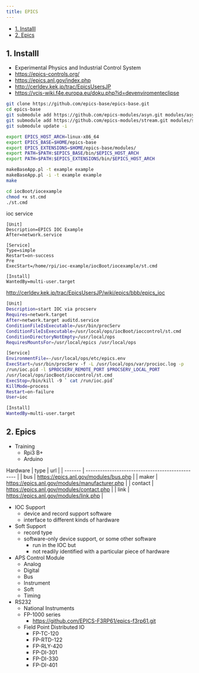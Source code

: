 ```yaml
---
title: EPICS
---
```


- [1. Installl](#1-installl)
- [2. Epics](#2-epics)

## 1. Installl

- Experimental Physics and Industrial Control System
- <https://epics-controls.org/>
- <https://epics.anl.gov/index.php>
- <http://cerldev.kek.jp/trac/EpicsUsersJP>
- <https://vcis-wiki.f4e.europa.eu/doku.php?id=devenviromenteclipse>

```bash
git clone https://github.com/epics-base/epics-base.git
cd epics-base
git submodule add https://github.com/epics-modules/asyn.git modules/asyn
git submodule add https://github.com/epics-modules/stream.git modules/stream
git submodule update -i
```

```bash
export EPICS_HOST_ARCH=linux-x86_64
export EPICS_BASE=$HOME/epics-base
export EPICS_EXTENSIONS=$HOME/epics-base/modules/
export PATH=$PATH:$EPICS_BASE/bin/$EPICS_HOST_ARCH
export PATH=$PATH:$EPICS_EXTENSIONS/bin/$EPICS_HOST_ARCH
```

```bash
makeBaseApp.pl -t example example
makeBaseApp.pl -i -t example example
make

cd iocBoot/iocexample
chmod +x st.cmd
./st.cmd
```

ioc service

```text
[Unit]
Description=EPICS IOC Example
After=network.service

[Service]
Type=simple
Restart=on-success
Pre
ExecStart=/home/rpi/ioc-example/iocBoot/iocexample/st.cmd

[Install]
WantedBy=multi-user.target
```

<http://cerldev.kek.jp/trac/EpicsUsersJP/wiki/epics/bbb/epics_ioc>

```bash
[Unit]
Description=start IOC via procserv
Requires=network.target
After=network.target auditd.service
ConditionFileIsExecutable=/usr/bin/procServ
ConditionFileIsExecutable=/usr/local/ops/iocBoot/ioccontrol/st.cmd
ConditionDirectoryNotEmpty=/usr/local/ops
RequiresMountsFor=/usr/local/epics /usr/local/ops

[Service]
EnvironmentFile=-/usr/local/ops/etc/epics.env
ExecStart=/usr/bin/procServ -f -L /usr/local/ops/var/procioc.log -p
/run/ioc.pid -l $PROCSERV_REMOTE_PORT $PROCSERV_LOCAL_PORT
/usr/local/ops/iocBoot/ioccontrol/st.cmd
ExecStop=/bin/kill -9 ` cat /run/ioc.pid`
KillMode=process
Restart=on-failure
User=ioc

[Install]
WantedBy=multi-user.target
```

## 2. Epics

- Training
  - Rpi3 B+
  - Arduino

Hardware
| type    | url                                              |
| ------- | ------------------------------------------------ |
| bus     | <https://epics.anl.gov/modules/bus.php>          |
| maker   | <https://epics.anl.gov/modules/manufacturer.php> |
| contact | <https://epics.anl.gov/modules/contact.php>      |
| link    | <https://epics.anl.gov/modules/link.php>         |

- IOC Support
  - device and record support software
  - interface to different kinds of hardware
- Soft Support
  - record type
  - software-only device support, or some other software
    - run in the IOC but
    - not readily identified with a particular piece of hardware
- APS Control Module
  - Analog
  - Digital
  - Bus
  - Instrument
  - Soft
  - Timing
- RS232
  - National Instruments
  - FP-1000 series
    - <https://github.com/EPICS-F3RP61/epics-f3rp61.git>
  - Field Point Distributed IO
    - FP-TC-120
    - FP-RTD-122
    - FP-RLY-420
    - FP-DI-301
    - FP-DI-330
    - FP-DI-401
